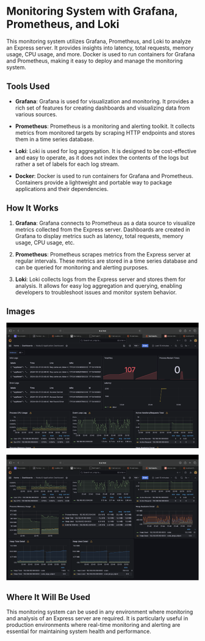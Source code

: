 # Monitoring System with Grafana, Prometheus, and Loki

This monitoring system utilizes Grafana, Prometheus, and Loki to analyze an Express server. It provides insights into latency, total requests, memory usage, CPU usage, and more. Docker is used to run containers for Grafana and Prometheus, making it easy to deploy and manage the monitoring system.

## Tools Used

- **Grafana**: Grafana is used for visualization and monitoring. It provides a rich set of features for creating dashboards and visualizing data from various sources.

- **Prometheus**: Prometheus is a monitoring and alerting toolkit. It collects metrics from monitored targets by scraping HTTP endpoints and stores them in a time series database.

- **Loki**: Loki is used for log aggregation. It is designed to be cost-effective and easy to operate, as it does not index the contents of the logs but rather a set of labels for each log stream.

- **Docker**: Docker is used to run containers for Grafana and Prometheus. Containers provide a lightweight and portable way to package applications and their dependencies.

## How It Works

1. **Grafana**: Grafana connects to Prometheus as a data source to visualize metrics collected from the Express server. Dashboards are created in Grafana to display metrics such as latency, total requests, memory usage, CPU usage, etc.

2. **Prometheus**: Prometheus scrapes metrics from the Express server at regular intervals. These metrics are stored in a time series database and can be queried for monitoring and alerting purposes.

3. **Loki**: Loki collects logs from the Express server and stores them for analysis. It allows for easy log aggregation and querying, enabling developers to troubleshoot issues and monitor system behavior.

## Images
![Alt text](https://github.com/pavannaik321/Monitor_Express/blob/main/Screenshot%202024-03-21%20at%2010.52.47%20PM.png?raw=true)

![Alt text](https://github.com/pavannaik321/Monitor_Express/blob/main/Screenshot%202024-03-21%20at%2010.53.09%20PM.png?raw=true)


## Where It Will Be Used

This monitoring system can be used in any environment where monitoring and analysis of an Express server are required. It is particularly useful in production environments where real-time monitoring and alerting are essential for maintaining system health and performance.
